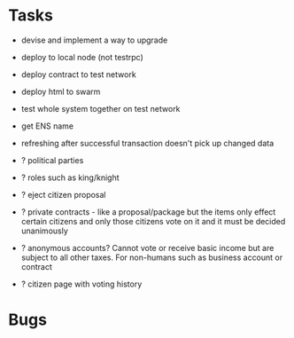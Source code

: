 # Tasks

- devise and implement a way to upgrade
- deploy to local node (not testrpc)
- deploy contract to test network
- deploy html to swarm
- test whole system together on test network
- get ENS name
- refreshing after successful transaction doesn't pick up changed data

- ? political parties
- ? roles such as king/knight
- ? eject citizen proposal
- ? private contracts - like a proposal/package but the items only effect certain citizens and only those citizens vote on it and it must be decided unanimously
- ? anonymous accounts? Cannot vote or receive basic income but are subject to all other taxes. For non-humans such as business account or contract
- ? citizen page with voting history


# Bugs
